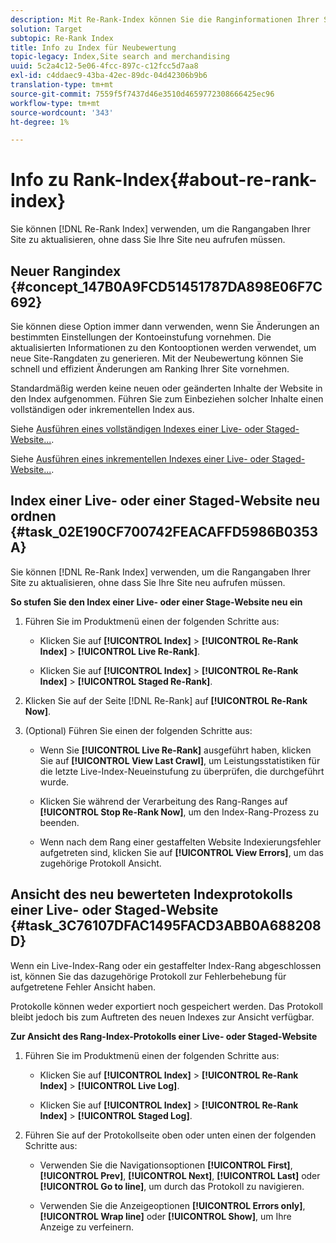 ```yaml
---
description: Mit Re-Rank-Index können Sie die Ranginformationen Ihrer Site aktualisieren, ohne dass Sie Ihre Site neu aufrufen müssen.
solution: Target
subtopic: Re-Rank Index
title: Info zu Index für Neubewertung
topic-legacy: Index,Site search and merchandising
uuid: 5c2a4c12-5e06-4fcc-897c-c12fcc5d7aa8
exl-id: c4ddaec9-43ba-42ec-89dc-04d42306b9b6
translation-type: tm+mt
source-git-commit: 7559f5f7437d46e3510d4659772308666425ec96
workflow-type: tm+mt
source-wordcount: '343'
ht-degree: 1%

---
```


# Info zu Rank-Index{#about-re-rank-index}

Sie können [!DNL Re-Rank Index] verwenden, um die Rangangaben Ihrer Site zu aktualisieren, ohne dass Sie Ihre Site neu aufrufen müssen.

## Neuer Rangindex {#concept_147B0A9FCD51451787DA898E06F7C692}

Sie können diese Option immer dann verwenden, wenn Sie Änderungen an bestimmten Einstellungen der Kontoeinstufung vornehmen. Die aktualisierten Informationen zu den Kontooptionen werden verwendet, um neue Site-Rangdaten zu generieren. Mit der Neubewertung können Sie schnell und effizient Änderungen am Ranking Ihrer Site vornehmen.

Standardmäßig werden keine neuen oder geänderten Inhalte der Website in den Index aufgenommen. Führen Sie zum Einbeziehen solcher Inhalte einen vollständigen oder inkrementellen Index aus.

Siehe [Ausführen eines vollständigen Indexes einer Live- oder Staged-Website...](../c-about-index-menu/c-about-full-index.md#task_F7FE04D8A1654A7787FCCA31B45EB42D).

Siehe [Ausführen eines inkrementellen Indexes einer Live- oder Staged-Website...](../c-about-index-menu/c-about-incremental-index.md#task_9BFB6157F3884B2FAECB7E0E9CA318CB).

## Index einer Live- oder einer Staged-Website neu ordnen {#task_02E190CF700742FEACAFFD5986B0353A}

Sie können [!DNL Re-Rank Index] verwenden, um die Rangangaben Ihrer Site zu aktualisieren, ohne dass Sie Ihre Site neu aufrufen müssen.

**So stufen Sie den Index einer Live- oder einer Stage-Website neu ein**

1. Führen Sie im Produktmenü einen der folgenden Schritte aus:

   * Klicken Sie auf **[!UICONTROL Index]** > **[!UICONTROL Re-Rank Index]** > **[!UICONTROL Live Re-Rank]**.

   * Klicken Sie auf **[!UICONTROL Index]** > **[!UICONTROL Re-Rank Index]** > **[!UICONTROL Staged Re-Rank]**.

1. Klicken Sie auf der Seite [!DNL Re-Rank] auf **[!UICONTROL Re-Rank Now]**.
1. (Optional) Führen Sie einen der folgenden Schritte aus:

   * Wenn Sie **[!UICONTROL Live Re-Rank]** ausgeführt haben, klicken Sie auf **[!UICONTROL View Last Crawl]**, um Leistungsstatistiken für die letzte Live-Index-Neueinstufung zu überprüfen, die durchgeführt wurde.

   * Klicken Sie während der Verarbeitung des Rang-Ranges auf **[!UICONTROL Stop Re-Rank Now]**, um den Index-Rang-Prozess zu beenden.
   * Wenn nach dem Rang einer gestaffelten Website Indexierungsfehler aufgetreten sind, klicken Sie auf **[!UICONTROL View Errors]**, um das zugehörige Protokoll Ansicht.

## Ansicht des neu bewerteten Indexprotokolls einer Live- oder Staged-Website {#task_3C76107DFAC1495FACD3ABB0A688208D}

Wenn ein Live-Index-Rang oder ein gestaffelter Index-Rang abgeschlossen ist, können Sie das dazugehörige Protokoll zur Fehlerbehebung für aufgetretene Fehler Ansicht haben.

Protokolle können weder exportiert noch gespeichert werden. Das Protokoll bleibt jedoch bis zum Auftreten des neuen Indexes zur Ansicht verfügbar.

**Zur Ansicht des Rang-Index-Protokolls einer Live- oder Staged-Website**

1. Führen Sie im Produktmenü einen der folgenden Schritte aus:

   * Klicken Sie auf **[!UICONTROL Index]** > **[!UICONTROL Re-Rank Index]** > **[!UICONTROL Live Log]**.

   * Klicken Sie auf **[!UICONTROL Index]** > **[!UICONTROL Re-Rank Index]** > **[!UICONTROL Staged Log]**.

1. Führen Sie auf der Protokollseite oben oder unten einen der folgenden Schritte aus:

   * Verwenden Sie die Navigationsoptionen **[!UICONTROL First]**, **[!UICONTROL Prev]**, **[!UICONTROL Next]**, **[!UICONTROL Last]** oder **[!UICONTROL Go to line]**, um durch das Protokoll zu navigieren.

   * Verwenden Sie die Anzeigeoptionen **[!UICONTROL Errors only]**, **[!UICONTROL Wrap line]** oder **[!UICONTROL Show]**, um Ihre Anzeige zu verfeinern.
